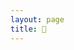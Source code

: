 ```yaml
---
layout: page
title: 📂
---
```

<style>

ul{
  list-style: none;
  padding: 0;
  margin-bottom: 2px;
  margin-top: 0px;
}

label{
  cursor: pointer;
  border-bottom: none;
  font-weight: 450 
}

input[type="checkbox"]{
  position: absolute;
  left: -9999px;
}

input[type="checkbox"] ~ ul{
  height: 0;
  transform: scaleY(0);
}

input[type="checkbox"]:checked ~ ul{
  height: 100%;
  transform-origin: top;
  transition: transform .2s ease-out;
  transform: scaleY(1); 
}

/* turns the check into a closed folder by target labels AFTER an input */
input + label:before {
    content: "📁";
    margin-right: 10px;
}

/* toggles to open folder on label when checked */
input[type="checkbox"]:checked ~ label:before {
  content: "📂";
  margin-right: 10px;
}

</style>